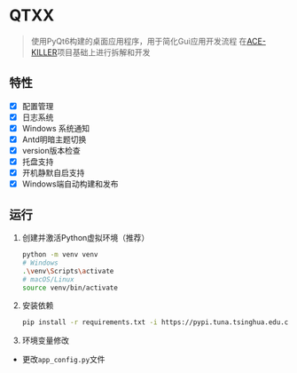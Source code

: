 # QTXX

> 使用PyQt6构建的桌面应用程序，用于简化Gui应用开发流程
> 在[ACE-KILLER](https://github.com/Cassianvale/ACE-KILLER)项目基础上进行拆解和开发

## 特性
- [x] 配置管理
- [x] 日志系统
- [x] Windows 系统通知
- [x] Antd明暗主题切换
- [x] version版本检查
- [x] 托盘支持
- [x] 开机静默自启支持
- [x] Windows端自动构建和发布

## 运行

1. 创建并激活Python虚拟环境（推荐）  

   ```bash
   python -m venv venv
   # Windows
   .\venv\Scripts\activate
   # macOS/Linux
   source venv/bin/activate
   ```

2. 安装依赖  

   ```bash
   pip install -r requirements.txt -i https://pypi.tuna.tsinghua.edu.cn/simple
   ```

3. 环境变量修改  
- 更改`app_config.py`文件  
